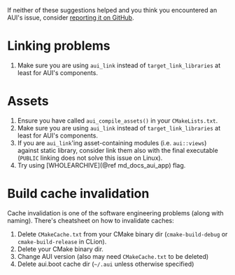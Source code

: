 If neither of these suggestions helped and you think you encountered an AUI's issue, consider [reporting it on GitHub](https://github.com/aui-framework/aui/issues).

# Linking problems

1. Make sure you are using `aui_link` instead of `target_link_libraries` at least for AUI's components.

# Assets

1. Ensure you have called `aui_compile_assets()` in your `CMakeLists.txt`.
2. Make sure you are using `aui_link` instead of `target_link_libraries` at least for AUI's components.
3. If you are `aui_link`'ing asset-containing modules (i.e. `aui::views`) against static library, consider link them
   also with the final executable (`PUBLIC` linking does not solve this issue on Linux).
4. Try using [WHOLEARCHIVE](@ref md_docs_aui_app) flag.

# Build cache invalidation

Cache invalidation is one of the software engineering problems (along with naming). There's cheatsheet on how to
invalidate caches: 

1. Delete `CMakeCache.txt` from your CMake binary dir (`cmake-build-debug` or `cmake-build-release` in CLion).
2. Delete your CMake binary dir.
3. Change AUI version (also may need `CMakeCache.txt` to be deleted)
4. Delete aui.boot cache dir (`~/.aui` unless otherwise specified)
